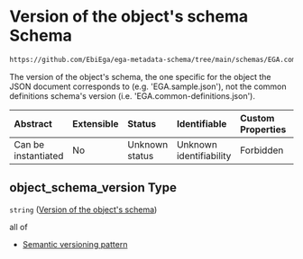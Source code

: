 # Version of the object's schema Schema

```txt
https://github.com/EbiEga/ega-metadata-schema/tree/main/schemas/EGA.common-definitions.json#/definitions/schema_descriptor/properties/object_schema_version
```

The version of the object's schema, the one specific for the object the JSON document corresponds to (e.g. 'EGA.sample.json'), not the common definitions schema's version (i.e. 'EGA.common-definitions.json').

| Abstract            | Extensible | Status         | Identifiable            | Custom Properties | Additional Properties | Access Restrictions | Defined In                                                                                |
| :------------------ | :--------- | :------------- | :---------------------- | :---------------- | :-------------------- | :------------------ | :---------------------------------------------------------------------------------------- |
| Can be instantiated | No         | Unknown status | Unknown identifiability | Forbidden         | Allowed               | none                | [EGA.common-definitions.json*](../out/EGA.common-definitions.json "open original schema") |

## object_schema_version Type

`string` ([Version of the object's schema](ega-2-definitions-schema-descriptor-properties-version-of-the-objects-schema.md))

all of

*   [Semantic versioning pattern](ega-2-definitions-semantic-versioning-pattern.md "check type definition")
